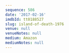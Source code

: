 ```yaml
---
sequence: 586
date: '2017-02-16'
imdbId: tt0188527
slug: island-of-death-1976
venue: null
venueNotes: null
medium: Amazon
mediumNotes: null
---
```


